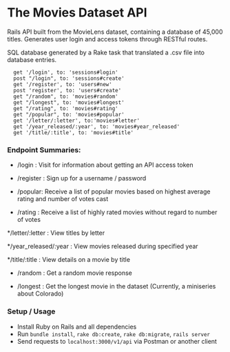 # The Movies Dataset API

Rails API built from the MovieLens dataset, containing a database of 45,000 titles. Generates user login and access tokens through RESTful routes.

SQL database generated by a Rake task that translated a .csv file into database entries.

```
  get '/login', to: 'sessions#login'
  post "/login", to: 'sessions#create'
  get '/register', to: 'users#new'
  post 'register', to: 'users#create'
  get "/random", to: 'movies#random'
  get "/longest", to: 'movies#longest'
  get "/rating", to: 'movies#rating'
  get "/popular", to: 'movies#popular'
  get '/letter/:letter', to:'movies#letter'
  get '/year_released/:year', to: 'movies#year_released'
  get '/title/:title', to: 'movies#title'
```

### Endpoint Summaries:

* /login : Visit for information about getting an API access token

* /register : Sign up for a username / password 

* /popular: Receive a list of popular movies based on highest average rating and number of votes cast

* /rating : Receive a list of highly rated movies without regard to number of votes

*/letter/:letter : View titles by letter

*/year_released/:year : View movies released during specified year

*/title/:title : View details on a movie by title

* /random : Get a random movie response

* /longest : Get the longest movie in the dataset (Currently, a miniseries about Colorado)

### Setup / Usage
* Install Ruby on Rails and all dependencies
* Run `bundle install`, `rake db:create`, `rake db:migrate`, `rails server`
* Send requests to `localhost:3000/v1/api` via Postman or another client
